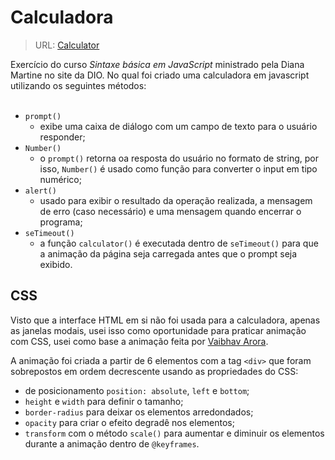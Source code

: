# Calculadora

> URL: [Calculator](https://mpoleto.github.io/farmxp-html-css-js/src/06-Calculator/index.html)

Exercício do curso *Sintaxe básica em JavaScript* ministrado pela Diana Martine no site da DIO. No qual foi criado uma calculadora em javascript utilizando os seguintes métodos:  
<br />

- `prompt()` 
  - exibe uma caixa de diálogo com um campo de texto para o usuário responder;
- `Number()` 
  - o `prompt()` retorna oa resposta do usuário no formato de string, por isso, `Number()` é usado como função para converter o input em tipo numérico;
- `alert()` 
  - usado para exibir o resultado da operação realizada, a mensagem de erro (caso necessário) e uma mensagem quando encerrar o programa;
- `seTimeout()` 
  - a função `calculator()` é executada dentro de `seTimeout()` para que a animação da página seja carregada antes que o prompt seja exibido.

## CSS

Visto que a interface HTML em si não foi usada para a calculadora, apenas as janelas modais, usei isso como oportunidade para praticar animação com CSS, usei como base a animação feita por [Vaibhav Arora](https://codepen.io/vaibhavarora/pen/xmpxjp).

A animação foi criada a partir de 6 elementos com a tag `<div>` que foram sobrepostos em ordem decrescente usando as propriedades do CSS:
- de posicionamento `position: absolute`, `left` e `bottom`;
- `height` e `width` para definir o tamanho;
- `border-radius` para deixar os elementos arredondados;
- `opacity` para criar o efeito degradê nos elementos;
- `transform` com o método `scale()` para aumentar e diminuir os elementos durante a animação dentro de `@keyframes`.
